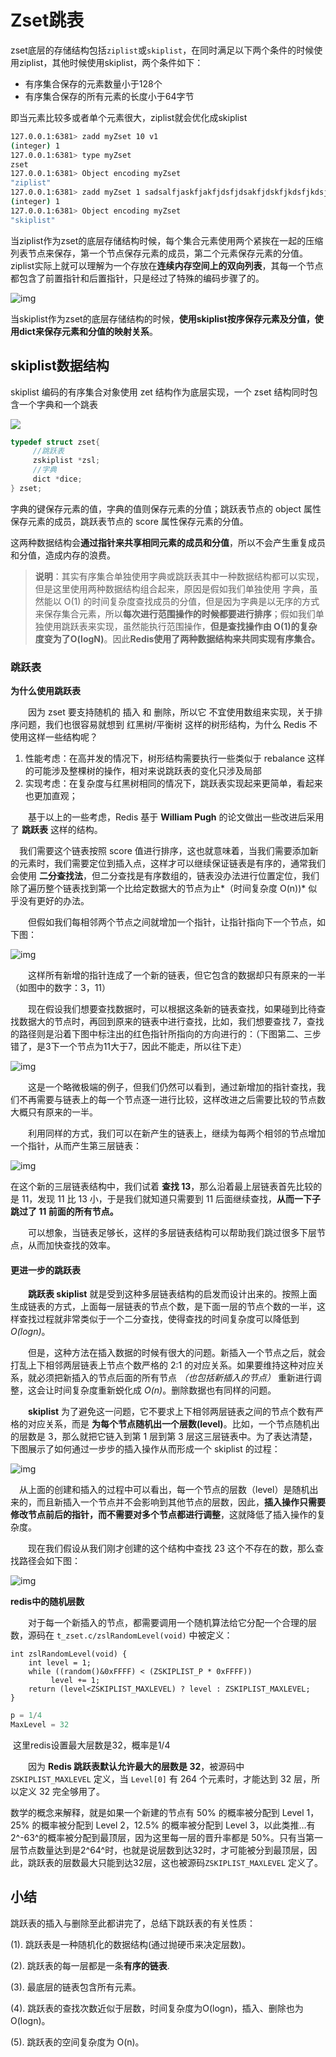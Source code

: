 # Zset跳表

zset底层的存储结构包括`ziplist`或`skiplist`，在同时满足以下两个条件的时候使用ziplist，其他时候使用skiplist，两个条件如下：

- 有序集合保存的元素数量小于128个
- 有序集合保存的所有元素的长度小于64字节

即当元素比较多或者单个元素很大，ziplist就会优化成skiplist

```bash
127.0.0.1:6381> zadd myZset 10 v1
(integer) 1
127.0.0.1:6381> type myZset
zset
127.0.0.1:6381> Object encoding myZset
"ziplist"
127.0.0.1:6381> zadd myZset 1 sadsalfjaskfjakfjdsfjdsakfjdskfjkdsfjkdsjfkdsjfdmncvmncmvncmnvsdifyur8iwqe,fnd,fnmdssdf
(integer) 1
127.0.0.1:6381> Object encoding myZset
"skiplist"

```



当ziplist作为zset的底层存储结构时候，每个集合元素使用两个紧挨在一起的压缩列表节点来保存，第一个节点保存元素的成员，第二个元素保存元素的分值。ziplist实际上就可以理解为一个存放在**连续内存空间上的双向列表**，其每一个节点都包含了前置指针和后置指针，只是经过了特殊的编码步骤了的。

![img](https://gitee.com/zero049/MyNoteImages/raw/master/1564320451474.png)

当skiplist作为zset的底层存储结构的时候，**使用skiplist按序保存元素及分值，使用dict来保存元素和分值的映射关系**。



## skiplist数据结构

skiplist 编码的有序集合对象使用 zet 结构作为底层实现，一个 zset 结构同时包含一个字典和一个跳表

![](https://gitee.com/zero049/MyNoteImages/raw/master/20200922182155.png)

```c
typedef struct zset{
     //跳跃表
     zskiplist *zsl;
     //字典
     dict *dice;
} zset;
```

字典的键保存元素的值，字典的值则保存元素的分值；跳跃表节点的 object 属性保存元素的成员，跳跃表节点的 score 属性保存元素的分值。

这两种数据结构会**通过指针来共享相同元素的成员和分值**，所以不会产生重复成员和分值，造成内存的浪费。

> **说明**：其实有序集合单独使用字典或跳跃表其中一种数据结构都可以实现，但是这里使用两种数据结构组合起来，原因是假如我们单独使用 字典，虽然能以 O(1) 的时间复杂度查找成员的分值，但是因为字典是以无序的方式来保存集合元素，所以**每次进行范围操作的时候都要进行排序**；假如我们单独使用跳跃表来实现，虽然能执行范围操作，**但是查找操作由 O(1)的复杂度变为了O(logN)**。因此**Redis使用了两种数据结构来共同实现有序集合。**



### 跳跃表

**为什么使用跳跃表**

　　因为 zset 要支持随机的 插入 和 删除，所以它 不宜使用数组来实现，关于排序问题，我们也很容易就想到 红黑树/平衡树 这样的树形结构，为什么 Redis 不使用这样一些结构呢？

1. 性能考虑：在高并发的情况下，树形结构需要执行一些类似于 rebalance 这样的可能涉及整棵树的操作，相对来说跳跃表的变化只涉及局部
2. 实现考虑：在复杂度与红黑树相同的情况下，跳跃表实现起来更简单，看起来也更加直观；

　　基于以上的一些考虑，Redis 基于 **William Pugh** 的论文做出一些改进后采用了 **跳跃表** 这样的结构。

　我们需要这个链表按照 score 值进行排序，这也就意味着，当我们需要添加新的元素时，我们需要定位到插入点，这样才可以继续保证链表是有序的，通常我们会使用 **二分查找法**，但二分查找是有序数组的，链表没办法进行位置定位，我们除了遍历整个链表找到第一个比给定数据大的节点为止*（时间复杂度 O(n))* 似乎没有更好的办法。

　　但假如我们每相邻两个节点之间就增加一个指针，让指针指向下一个节点，如下图：

![img](https://gitee.com/zero049/MyNoteImages/raw/master/980882-20200603092430916-1137203799.png)

　　这样所有新增的指针连成了一个新的链表，但它包含的数据却只有原来的一半（如图中的数字：3，11）

　　现在假设我们想要查找数据时，可以根据这条新的链表查找，如果碰到比待查找数据大的节点时，再回到原来的链表中进行查找，比如，我们想要查找 7，查找的路径则是沿着下图中标注出的红色指针所指向的方向进行的：（下图第二、三步错了，是3下一个节点为11大于7，因此不能走，所以往下走）

![img](https://gitee.com/zero049/MyNoteImages/raw/master/980882-20200603093017733-2095387841.png)

　　这是一个略微极端的例子，但我们仍然可以看到，通过新增加的指针查找，我们不再需要与链表上的每一个节点逐一进行比较，这样改进之后需要比较的节点数大概只有原来的一半。

　　利用同样的方式，我们可以在新产生的链表上，继续为每两个相邻的节点增加一个指针，从而产生第三层链表：

![img](https://gitee.com/zero049/MyNoteImages/raw/master/980882-20200603093245828-1880172643.png)

在这个新的三层链表结构中，我们试着 **查找 13**，那么沿着最上层链表首先比较的是 11，发现 11 比 13 小，于是我们就知道只需要到 11 后面继续查找，**从而一下子跳过了 11 前面的所有节点。**

　　可以想象，当链表足够长，这样的多层链表结构可以帮助我们跳过很多下层节点，从而加快查找的效率。

#### 更进一步的跳跃表

　　**跳跃表 skiplist** 就是受到这种多层链表结构的启发而设计出来的。按照上面生成链表的方式，上面每一层链表的节点个数，是下面一层的节点个数的一半，这样查找过程就非常类似于一个二分查找，使得查找的时间复杂度可以降低到 _O(logn)_。

　　但是，这种方法在插入数据的时候有很大的问题。新插入一个节点之后，就会打乱上下相邻两层链表上节点个数严格的 2:1 的对应关系。如果要维持这种对应关系，就必须把新插入的节点后面的所有节点 *（也包括新插入的节点）* 重新进行调整，这会让时间复杂度重新蜕化成 _O(n)_。删除数据也有同样的问题。

　　**skiplist** 为了避免这一问题，它不要求上下相邻两层链表之间的节点个数有严格的对应关系，而是 **为每个节点随机出一个层数(level)**。比如，一个节点随机出的层数是 3，那么就把它链入到第 1 层到第 3 层这三层链表中。为了表达清楚，下图展示了如何通过一步步的插入操作从而形成一个 skiplist 的过程：

![img](https://gitee.com/zero049/MyNoteImages/raw/master/980882-20200603093914923-1869637053.png)

　从上面的创建和插入的过程中可以看出，每一个节点的层数（level）是随机出来的，而且新插入一个节点并不会影响到其他节点的层数，因此，**插入操作只需要修改节点前后的指针，而不需要对多个节点都进行调整**，这就降低了插入操作的复杂度。

　　现在我们假设从我们刚才创建的这个结构中查找 23 这个不存在的数，那么查找路径会如下图：

![img](https://gitee.com/zero049/MyNoteImages/raw/master/980882-20200603094520103-92218856.png)

**redis中的随机层数**

　　对于每一个新插入的节点，都需要调用一个随机算法给它分配一个合理的层数，源码在 `t_zset.c/zslRandomLevel(void)` 中被定义：

```
int zslRandomLevel(void) { 
    int level = 1; 
    while ((random()&0xFFFF) < (ZSKIPLIST_P * 0xFFFF))
         level += 1; 
    return (level<ZSKIPLIST_MAXLEVEL) ? level : ZSKIPLIST_MAXLEVEL; 
}
```

```c
p = 1/4
MaxLevel = 32
```

​		这里redis设置最大层数是32，概率是1/4

　　因为 **Redis 跳跃表默认允许最大的层数是 32**，被源码中 `ZSKIPLIST_MAXLEVEL` 定义，当 `Level[0]` 有 264 个元素时，才能达到 32 层，所以定义 32 完全够用了。



数学的概念来解释，就是如果一个新建的节点有 50% 的概率被分配到 Level 1，25% 的概率被分配到 Level 2，12.5% 的概率被分配到 Level 3，以此类推…有 2^-63^的概率被分配到最顶层，因为这里每一层的晋升率都是 50%。只有当第一层节点数量达到是2^64^时，也就是说层数到达32时，才可能被分到最顶层，因此，跳跃表的层数最大只能到达32层，这也被源码`ZSKIPLIST_MAXLEVEL` 定义了。

## **小结**

跳跃表的插入与删除至此都讲完了，总结下跳跃表的有关性质：

(1). 跳跃表是一种随机化的数据结构(通过抛硬币来决定层数)。

(2). 跳跃表的每一层都是一条**有序的链表**.

(3). 最底层的链表包含所有元素。

(4). 跳跃表的查找次数近似于层数，时间复杂度为O(logn)，插入、删除也为 O(logn)。

(5). 跳跃表的空间复杂度为 O(n)。